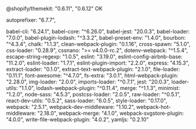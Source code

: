 @shopify/themekit:
     "0.6.11",
     "0.6.12"    OK



autoprefixer:
     "6.7.7",



babel-cli:
     "6.24.1",
babel-core:
     "^6.26.0",
babel-jest:
     "20.0.3",
babel-loader:
     "7.0.0",
babel-plugin-lodash:
     "^3.3.2",
babel-preset-env:
     "1.4.0",
bourbon:
     "^4.3.4",
chalk:
     "1.1.3",
clean-webpack-plugin:
     "0.1.16",
cross-spawn:
     "5.1.0",
css-loader:
     "0.28.9",
cssnano:
     ">= v4.0.0-rc.2",
dotenv-webpack:
     "^1.5.4",
escape-string-regexp:
     "1.0.5",
eslint:
     "3.19.0",
eslint-config-airbnb-base:
     "11.2.0",
eslint-loader:
     "1.7.1",
eslint-plugin-import:
     "2.2.0",
express:
     "4.15.3",
extract-loader:
     "0.1.0",
extract-text-webpack-plugin:
     "2.1.0",
file-loader:
     "0.11.1",
font-awesome:
     "^4.7.0",
fs-extra:
     "3.0.1",
html-webpack-plugin:
     "2.28.0",
img-loader:
     "2.0.0",
imports-loader:
     "^0.7.1",
jest:
     "20.0.3",
loader-utils:
     "1.1.0",
lodash-webpack-plugin:
     "^0.11.4",
merge:
     "^1.1.3",
minimist:
     "1.2.0",
node-sass:
     "4.5.3",
postcss-loader:
     "2.0.5",
raw-loader:
     "^0.5.1",
react-dev-utils:
     "0.5.2",
sass-loader:
     "6.0.5",
style-loader:
     "0.17.0",
webpack:
     "2.5.1",
webpack-dev-middleware:
     "1.10.2",
webpack-hot-middleware:
     "2.18.0",
webpack-merge:
     "4.1.0",
webpack-svgstore-plugin:
     "4.0.0",
write-file-webpack-plugin:
     "4.0.2",
yamljs:
     "0.2.10"